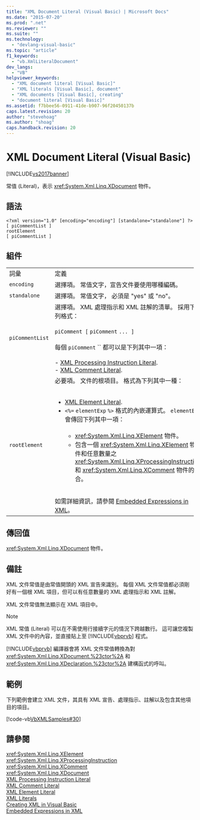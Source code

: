 ```yaml
---
title: "XML Document Literal (Visual Basic) | Microsoft Docs"
ms.date: "2015-07-20"
ms.prod: ".net"
ms.reviewer: ""
ms.suite: ""
ms.technology: 
  - "devlang-visual-basic"
ms.topic: "article"
f1_keywords: 
  - "vb.XmlLiteralDocument"
dev_langs: 
  - "VB"
helpviewer_keywords: 
  - "XML document literal [Visual Basic]"
  - "XML literals [Visual Basic], document"
  - "XML documents [Visual Basic], creating"
  - "document literal [Visual Basic]"
ms.assetid: f7bbee56-0911-41de-b907-96f20450137b
caps.latest.revision: 20
author: "stevehoag"
ms.author: "shoag"
caps.handback.revision: 20
---
```

# XML Document Literal (Visual Basic)
[!INCLUDE[vs2017banner](../../../visual-basic/includes/vs2017banner.md)]

常值 \(Literal\)，表示 <xref:System.Xml.Linq.XDocument> 物件。  
  
## 語法  
  
```  
<?xml version="1.0" [encoding="encoding"] [standalone="standalone"] ?>  
[ piCommentList ]  
rootElement  
[ piCommentList ]  
```  
  
## 組件  
  
|||  
|-|-|  
|詞彙|定義|  
|`encoding`|選擇項。  常值文字，宣告文件要使用哪種編碼。|  
|`standalone`|選擇項。  常值文字，  必須是 "yes" 或 "no"。|  
|`piCommentList`|選擇項。  XML 處理指示和 XML 註解的清單。  採用下列格式：<br /><br /> `piComment [` `piComment` `... ]`<br /><br /> 每個 `piComment` ``  都可以是下列其中一項：<br /><br /> -   [XML Processing Instruction Literal](../../../visual-basic/language-reference/xml-literals/xml-processing-instruction-literal.md).<br />-   [XML Comment Literal](../../../visual-basic/language-reference/xml-literals/xml-comment-literal.md).|  
|`rootElement`|必要項。  文件的根項目。  格式為下列其中一種：<br /><br /> <ul><li>[XML Element Literal](../../../visual-basic/language-reference/xml-literals/xml-element-literal.md).</li><li>`<%=` `elementExp` `%>` 格式的內嵌運算式。  `elementExp` 會傳回下列其中一項：<br /><br /> <ul><li><xref:System.Xml.Linq.XElement> 物件。</li><li>包含一個 <xref:System.Xml.Linq.XElement> 物件和任意數量之 <xref:System.Xml.Linq.XProcessingInstruction> 和 <xref:System.Xml.Linq.XComment> 物件的集合。</li></ul></li></ul><br /> 如需詳細資訊，請參閱 [Embedded Expressions in XML](../../../visual-basic/programming-guide/language-features/xml/embedded-expressions-in-xml.md)。|  
  
## 傳回值  
 <xref:System.Xml.Linq.XDocument> 物件。  
  
## 備註  
 XML 文件常值是由常值開頭的 XML 宣告來識別。  每個 XML 文件常值都必須剛好有一個根 XML 項目，但可以有任意數量的 XML 處理指示和 XML 註解。  
  
 XML 文件常值無法顯示在 XML 項目中。  
  
> [!NOTE]
>  XML 常值 \(Literal\) 可以在不需使用行接續字元的情況下跨越數行。  這可讓您複製 XML 文件中的內容，並直接貼上至 [!INCLUDE[vbprvb](../../../csharp/programming-guide/concepts/linq/includes/vbprvb-md.md)] 程式。  
  
 [!INCLUDE[vbprvb](../../../csharp/programming-guide/concepts/linq/includes/vbprvb-md.md)] 編譯器會將 XML 文件常值轉換為對 <xref:System.Xml.Linq.XDocument.%23ctor%2A> 和 <xref:System.Xml.Linq.XDeclaration.%23ctor%2A> 建構函式的呼叫。  
  
## 範例  
 下列範例會建立 XML 文件，其具有 XML 宣告、處理指示、註解以及包含其他項目的項目。  
  
 [!code-vb[VbXMLSamples#30](../../../visual-basic/language-reference/operators/codesnippet/visualbasic/xml-document-literal_1.vb)]  
  
## 請參閱  
 <xref:System.Xml.Linq.XElement>   
 <xref:System.Xml.Linq.XProcessingInstruction>   
 <xref:System.Xml.Linq.XComment>   
 <xref:System.Xml.Linq.XDocument>   
 [XML Processing Instruction Literal](../../../visual-basic/language-reference/xml-literals/xml-processing-instruction-literal.md)   
 [XML Comment Literal](../../../visual-basic/language-reference/xml-literals/xml-comment-literal.md)   
 [XML Element Literal](../../../visual-basic/language-reference/xml-literals/xml-element-literal.md)   
 [XML Literals](../../../visual-basic/language-reference/xml-literals/index.md)   
 [Creating XML in Visual Basic](../../../visual-basic/programming-guide/language-features/xml/creating-xml.md)   
 [Embedded Expressions in XML](../../../visual-basic/programming-guide/language-features/xml/embedded-expressions-in-xml.md)